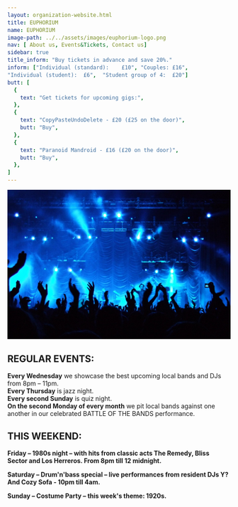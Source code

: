 ```yaml
---
layout: organization-website.html
title: EUPHORIUM
name: EUPHORIUM
image-path: ../../assets/images/euphorium-logo.png
nav: [ About us, Events&Tickets, Contact us]
sidebar: true
title_inform: "Buy tickets in advance and save 20%."
inform: ["Individual (standard):	£10", "Couples:	£16",
"Individual (student):	£6",  "Student group of 4:	£20"]
butt: [
  {
    text: "Get tickets for upcoming gigs:",
  },
  {
    text: "CopyPasteUndoDelete - £20 (£25 on the door)",
    butt: "Buy",
  },
  {
    text: "Paranoid Mandroid - £16 (£20 on the door)",
    butt: "Buy",
  },
]
---
```

![](../../assets/images/euphorium-2.jpg)

## REGULAR EVENTS:

**Every Wednesday** we showcase the best upcoming local bands and DJs from 8pm – 11pm.  
**Every Thursday** is jazz night.  
**Every second Sunday** is quiz night.  
**On the second Monday of every month** we pit local bands against one another in our celebrated BATTLE OF THE BANDS performance.

## THIS WEEKEND:

**Friday – 1980s night – with hits from classic acts The Remedy, Bliss Sector and Los Herreros. From 8pm till 12 midnight.**

**Saturday – Drum'n'bass special – live performances from resident DJs Y? And Cozy Sofa - 10pm till 4am.**

**Sunday – Costume Party – this week's theme: 1920s.**
